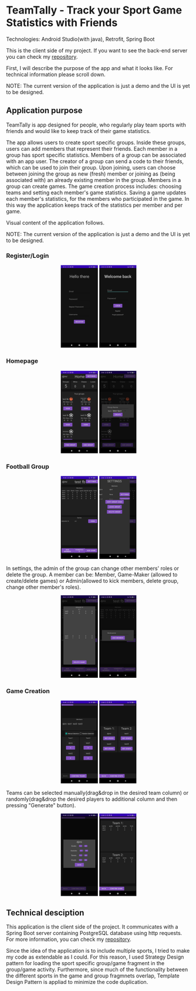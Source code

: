 # TeamTally - Track your Sport Game Statistics with Friends

Technologies: Android Studio(with java), Retrofit, Spring Boot

This is the client side of my project. If you want to see the back-end server you can check my [repository](https://github.com/Djimi02/Sport-App-Server). 

First, I will describe the purpose of the app and what it looks like. For technical information please scroll down.

NOTE: The current version of the application is just a demo and the UI is yet to be designed.

## Application purpose
TeamTally is app designed for people, who regularly play team sports with friends and would like to keep track of their game statistics.

The app allows users to create sport specific groups. Inside these groups, users can add members that represent their friends. Each member in a group has sport specific statistics. Members of a group can be associated with an app user. The creator of a group can send a code to their friends, which can be used to join their group. Upon joining, users can choose between joining the group as new (fresh) member or joining as (being associated with) an already existing member in the group. Members in a group can create games. The game creation process includes: choosing teams and setting each member's game statistics. Saving a game updates each member's statistics, for the members who participated in the game. In this way the application keeps track of the statistics per member and per game.

Visual content of the application follows.

NOTE: The current version of the application is just a demo and the UI is yet to be designed.

### Register/Login

<div align="center">
	<img width = "20%" src="https://github.com/Djimi02/Sport-App-Client/blob/main/images/register.jpg">
    <img width = "20%" src="https://github.com/Djimi02/Sport-App-Client/blob/main/images/login.jpg">
</div>


### Homepage

<div align="center">
	<img width = "20%" src="https://github.com/Djimi02/Sport-App-Client/blob/main/images/homepage.jpg" alt = "Homepage Overview">
    <img width = "20%" src="https://github.com/Djimi02/Sport-App-Client/blob/main/images/homepage_add_group.jpg" alt = "Creating Group">
</div>

### Football Group

<div align="center">
	<img width = "20%" src="https://github.com/Djimi02/Sport-App-Client/blob/main/images/fb_group.jpg" alt = "FB Group Overview">
    <img width = "20%" src="https://github.com/Djimi02/Sport-App-Client/blob/main/images/group_settings.jpg" alt = "Group Settings">
</div>

In settings, the admin of the group can change other members' roles or delete the group. A member can be: Member, Game-Maker (allowed to create/delete games) or Admin(allowed to kick members, delete group, change other member's roles).

<div align="center">
	<img width = "20%" src="https://github.com/Djimi02/Sport-App-Client/blob/main/images/game_view.jpg" alt = "Viewing a saved game">
    <img width = "20%" src="https://github.com/Djimi02/Sport-App-Client/blob/main/images/group_add_member.jpg" alt = "Adding Member">
</div>

### Game Creation

<div align="center">
	<img width = "20%" src="https://github.com/Djimi02/Sport-App-Client/blob/main/images/game_step_1.jpg" alt = "Choosing Teams">
    <img width = "20%" src="https://github.com/Djimi02/Sport-App-Client/blob/main/images/game_step_2.jpg" alt = "Game Creation Step 2">
</div>

Teams can be selected manually(drag&drop in the desired team column) or randomly(drag&drop the desired players to additional column and then pressing "Generate" button).

<div align="center">
	<img width = "20%" src="https://github.com/Djimi02/Sport-App-Client/blob/main/images/game_step_2_stat_selection.jpg" alt = "Selecting Sport Specific Stats for each member">
    <img width = "20%" src="https://github.com/Djimi02/Sport-App-Client/blob/main/images/game_step_3.jpg" alt = "Finalizing Game Creating">
</div>

## Technical desciption
This application is the client side of the project. It communicates with a Spring Boot server containing PostgreSQL database using http requests. For more information, you can check my [repository](https://github.com/Djimi02/Sport-App-Server).

Since the idea of the application is to include multiple sports, I tried to make my code as extendable as I could. For this reason, I used Strategy Design pattern for loading the sport specific group/game fragment in the group/game activity. Furthermore, since much of the functionality between the different sports in the game and group fragmnets overlap, Template Design Pattern is appliad to minimize the code duplication.